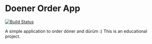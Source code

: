 # Doener Order App

[![Build Status](https://travis-ci.org/Isitar/Isitar.DoenerOrder.svg?branch=master)](https://travis-ci.org/Isitar/Isitar.DoenerOrder)
 
 A simple application to order döner and dürüm :)
 This is an educational project. 